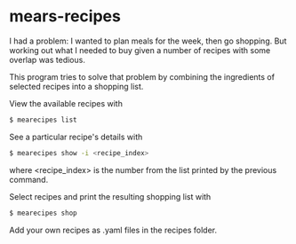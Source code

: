# mears-recipes
I had a problem: I wanted to plan meals for the week, then go shopping. But
working out what I needed to buy given a number of recipes with some overlap
was tedious.

This program tries to solve that problem by combining the ingredients of
selected recipes into a shopping list.

View the available recipes with
```bash
$ mearecipes list
```

See a particular recipe's details with
```bash
$ mearecipes show -i <recipe_index>
```
where <recipe_index> is the number from the list printed by the previous
command.

Select recipes and print the resulting shopping list with
```bash
$ mearecipes shop
```

Add your own recipes as .yaml files in the recipes folder.
